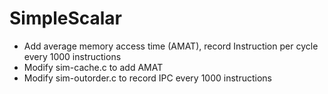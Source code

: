 # SimpleScalar
* Add average memory access time (AMAT), record Instruction per cycle every 1000 instructions  
* Modify sim-cache.c to add AMAT  
* Modify sim-outorder.c to record IPC every 1000 instructions
